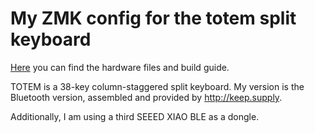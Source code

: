 
# My ZMK config for the totem split keyboard

[Here](https://github.com/GEIGEIGEIST/totem) you can find the hardware files and build guide.

TOTEM is a 38-key column-staggered split keyboard.
My version is the Bluetooth version, assembled and provided by http://keep.supply.

Additionally, I am using a third SEEED XIAO BLE as a dongle.
